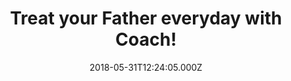 ---
campaign-uuid: "c-8261bef8-1435-4225-a8fc-76c30925b2c6"
type: "Preview"
category: "Gifts"
date: "2018-05-31T12:24:05.000Z"
end-date: "2018-07-01T23:59:00.000Z"
disable-form: false
is_promoted: false
has_entry_page: false
title: "Treat your Father everyday with Coach!"
competition-description: "<p>Whether is Father’s day or not, at Coach they want to\
  \ treat them everyday with their numerous gifts with character!</p>\r\n<p>Suitcases,\
  \ Sunglasses, Watches, Fragances… they have a different range of gifts to choose\
  \ from! Get him set for summer with one of his gifts he’ll love at every price at\
  \ the top of his list!</p>"
banner-img: "https://assets.expresslyapp.com/asset-ceb35ec4-8806-4ec2-a862-1c156c4d7f53.jpg"
logo-left-href: "http://uk.coach.com/"
logo-left-image: "https://assets.expresslyapp.com/asset-af3388d3-f7df-4a87-ac0c-88cf144ddfec.jpg"
logo-left-title: "Coach"
has-winner: false
country-restrictions:
- "GB"
---